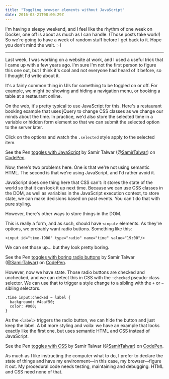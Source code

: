 ```yaml
---
title: "Toggling browser elements without JavaScript"
date: 2016-03-21T08:00:29Z
---
```


I'm having a sleepy weekend, and I feel like the rhythm of one week on Docker, one off is about as much as I can handle. (Those posts take work!) So we're going to have a week of random stuff before I get back to it. Hope you don't mind the wait. :-)

<!--more-->

---

Last week, I was working on a website at work, and I used a useful trick that I came up with a few years ago. I'm sure I'm not the first person to figure this one out, but I think it's cool and not everyone had heard of it before, so I thought I'd write about it.

It's a fairly common thing in UIs for something to be toggled on or off. For example, we might be showing and hiding a navigation menu, or booking a table at a restaurant online.

On the web, it's pretty typical to use JavaScript for this. Here's a restaurant booking example that uses jQuery to change CSS classes as we change our minds about the time. In practice, we'd also store the selected time in a variable or hidden form element so that we can submit the selected option to the server later.

Click on the options and watch the `.selected` style apply to the selected item.

<p data-height="268" data-theme-id="0" data-slug-hash="jqBZvO" data-default-tab="result" data-user="SamirTalwar" class="codepen">See the Pen <a href="http://codepen.io/SamirTalwar/pen/jqBZvO/">toggles with JavaScript</a> by Samir Talwar (<a href="http://codepen.io/SamirTalwar">@SamirTalwar</a>) on <a href="http://codepen.io">CodePen</a>.</p>

Now, there's two problems here. One is that we're not using semantic HTML. The second is that we're using JavaScript, and I'd rather avoid it.

JavaScript does one thing here that CSS can't: it stores the state of the world so that it can look it up next time. Because we can use CSS classes in the DOM, as well as variables in the JavaScript execution context, to store state, we can make decisions based on past events. You can't do that with pure styling.

However, there's other ways to store things in the DOM.

This is really a form, and as such, should have `<input>` elements. As they're options, we probably want radio buttons. Something like this:

    <input id="time-1900" type="radio" name="time" value="19:00"/>

We can set those up… but they look pretty boring.

<p data-height="268" data-theme-id="0" data-slug-hash="dMvdqm" data-default-tab="result" data-user="SamirTalwar" class="codepen">See the Pen <a href="http://codepen.io/SamirTalwar/pen/dMvdqm/">toggles with boring radio buttons</a> by Samir Talwar (<a href="http://codepen.io/SamirTalwar">@SamirTalwar</a>) on <a href="http://codepen.io">CodePen</a>.</p>

However, now we have state. Those radio buttons are checked and unchecked, and we can detect this in CSS with the `:checked` pseudo-class selector. We can use that to trigger a style change to a sibling with the `+` or `~` sibling selectors.

    .time input:checked ~ label {
      background: #4caf50;
      color: #000;
    }

As the `<label>` triggers the radio button, we can hide the button and just keep the label. A bit more styling and voila: we have an example that looks exactly like the first one, but uses semantic HTML and CSS instead of JavaScript.

<p data-height="268" data-theme-id="0" data-slug-hash="mPWXzz" data-default-tab="result" data-user="SamirTalwar" class="codepen">See the Pen <a href="http://codepen.io/SamirTalwar/pen/mPWXzz/">toggles with CSS</a> by Samir Talwar (<a href="http://codepen.io/SamirTalwar">@SamirTalwar</a>) on <a href="http://codepen.io">CodePen</a>.</p>

As much as I like instructing the computer what to do, I prefer to declare the state of things and have my environment—in this case, my browser—figure it out. My procedural code needs testing, maintaining and debugging. HTML and CSS need none of that.

<script async src="//assets.codepen.io/assets/embed/ei.js"></script>
